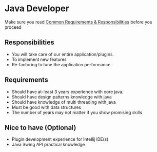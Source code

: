 # Java Developer

Make sure you read [Common Requirements & Responsibilities](https://github.com/appknox/careers#common-requirements--responsibilities) before you proceed

## Responsibilities
* You will take care of our entire application/plugins.
* To implement new features 
* Re-factoring to tune the application performance.

## Requirements

* Should have at-least 3 years experience with core java. 
* Should have design patterns knowledge with java
* Should have knowledge of multi threading with java
* Must be good with data structures
* The number of years may not matter if you show promising skills

## Nice to have (Optional)
* Plugin development experience for Intellij IDE(s)
* Java Swing API practical knowledge
